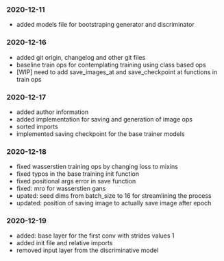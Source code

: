 ### 2020-12-11
- added models file for bootstraping generator and discriminator

### 2020-12-16
- added git origin, changelog and other git files
- baseline train ops for contemplating training using class based ops
- [WIP] need to add save_images_at and save_checkpoint at functions in train ops

### 2020-12-17
- added author information
- added implementation for saving and generation of image ops
- sorted imports
- implemented saving checkpoint for the base trainer models

### 2020-12-18
- fixed wasserstien training ops by changing loss to mixins
- fixed typos in the base training init function
- fixed positional args error in save function
- fixed: mro for wasserstien gans
- upated: seed dims from batch_size to 16 for streamlining the process
- updated: position of saving image to actually save image after epoch

### 2020-12-19
- added: base layer for the first conv with strides values 1
- added init file and relative imports
- removed input layer from the discriminative model